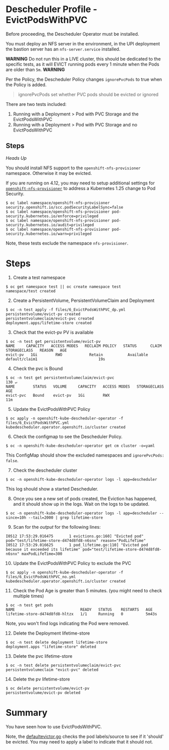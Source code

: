 # Descheduler Profile - EvictPodsWithPVC

Before proceeding, the Descheduler Operator must be installed.

You must deploy an NFS server in the environment, in the UPI deployment the bastion server has an `nfs-server.service` installed.

**WARNING**
Do not run this in a LIVE cluster, this should be dedicated to the specific tests, as it will EVICT running pods every 1 minute when the Pods are older than `5m`.
**WARNING**

Per the Policy, the Descheduler Policy changes `ignorePvcPods` to true when the Policy is added.

> ignorePvcPods set whether PVC pods should be evicted or ignored

There are two tests included: 

1. Running with a Deployment > Pod with PVC Storage and the EvictPodsWithPVC
2. Running with a Deployment > Pod with PVC Storage and no EvictPodsWithPVC

## Steps

*Heads Up* 

You should install NFS support to the `openshift-nfs-provisioner` namespace. Otherwise it may be evicted.

If you are running on 4.12, you may need to setup additional settings for [`openshift-nfs-provisioner`](https://github.com/kubernetes-sigs/nfs-subdir-external-provisioner) to address a Kubernetes 1.25 change to Pod Security.

```
$ oc label namespace/openshift-nfs-provisioner security.openshift.io/scc.podSecurityLabelSync=false 
$ oc label namespace/openshift-nfs-provisioner pod-security.kubernetes.io/enforce=privileged 
$ oc label namespace/openshift-nfs-provisioner pod-security.kubernetes.io/audit=privileged 
$ oc label namespace/openshift-nfs-provisioner pod-security.kubernetes.io/warn=privileged
```

Note, these tests exclude the namespace `nfs-provisioner`.

# Steps 

1. Create a test namespace

```
$ oc get namespace test || oc create namespace test
namespace/test created
```

2. Create a PersistentVolume, PersistentVolumeClaim and Deployment

```
$ oc -n test apply -f files/6_EvictPodsWithPVC_dp.yml
persistentvolume/evict-pv created
persistentvolumeclaim/evict-pvc created
deployment.apps/lifetime-store created
```

3. Check that the evict-pv PV is available

```
$ oc -n test get persistentvolume/evict-pv
NAME     CAPACITY   ACCESS MODES   RECLAIM POLICY   STATUS      CLAIM            STORAGECLASS   REASON   AGE
evict-pv   1Gi        RWO            Retain           Available   default/claim1                           19s
```

4. Check the pvc is Bound

```
$ oc -n test get persistentvolumeclaim/evict-pvc                                                                                           130 ↵
NAME        STATUS   VOLUME     CAPACITY   ACCESS MODES   STORAGECLASS   AGE
evict-pvc   Bound    evict-pv   1Gi        RWX                           11m
```

5. Update the EvictPodsWithPVC Policy

```
$ oc apply -n openshift-kube-descheduler-operator -f files/6_EvictPodsWithPVC.yml
kubedescheduler.operator.openshift.io/cluster created
```

6. Check the configmap to see the Descheduler Policy. 

```
$ oc -n openshift-kube-descheduler-operator get cm cluster -o=yaml
```

This ConfigMap should show the excluded namespaces and `ignorePvcPods: false`.

7. Check the descheduler cluster 

```
$ oc -n openshift-kube-descheduler-operator logs -l app=descheduler 
```

This log should show a started Descheduler.

8. Once you see a new set of pods created, the Eviction has happened, and it should show up in the logs. Wait on the logs to be updated.

```
$ oc -n openshift-kube-descheduler-operator logs -l app=descheduler --since=10h --tail=2000 | grep lifetime-store 
```

9. Scan for the *output* for the following lines:

```
I0512 17:53:29.016475       1 evictions.go:160] "Evicted pod" pod="test/lifetime-store-d474d8fd8-n6snx" reason="PodLifeTime"
I0512 17:53:29.016625       1 pod_lifetime.go:110] "Evicted pod because it exceeded its lifetime" pod="test/lifetime-store-d474d8fd8-n6snx" maxPodLifeTime=300
```

10. Update the EvictPodsWithPVC Policy to exclude the PVC

```
$ oc apply -n openshift-kube-descheduler-operator -f files/6_EvictPodsWithPVC_no.yml
kubedescheduler.operator.openshift.io/cluster created
```

11. Check the Pod Age is greater than 5 minutes. (you might need to check multiple times)

```
$ oc -n test get pods
NAME                             READY   STATUS    RESTARTS   AGE
lifetime-store-d474d8fd8-hltzx   1/1     Running   0          5m43s
```

Note, you won't find logs indicating the Pod were removed.

12. Delete the Deployment lifetime-store

```
$ oc -n test delete deployment lifetime-store
deployment.apps "lifetime-store" deleted
```

13. Delete the pvc lifetime-store

```
$ oc -n test delete persistentvolumeclaim/evict-pvc
persistentvolumeclaim "evict-pvc" deleted
```

14. Delete the pv lifetime-store

```
$ oc delete persistentvolume/evict-pv
persistentvolume/evict-pv deleted
```

# Summary 

You have seen how to use EvictPodsWithPVC.

Note, the [defaultevictor.go](https://github.com/kubernetes-sigs/descheduler/blob/master/pkg/framework/plugins/defaultevictor/defaultevictor.go#L173-L194) checks the pod labels/source to see if it 'should' be evicted. You may need to apply a label to indicate that it should not.
